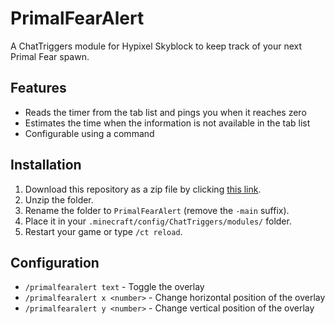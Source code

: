 # PrimalFearAlert

A ChatTriggers module for Hypixel Skyblock to keep track of your next Primal Fear spawn.

## Features

- Reads the timer from the tab list and pings you when it reaches zero
- Estimates the time when the information is not available in the tab list
- Configurable using a command

## Installation

1. Download this repository as a zip file by clicking [this link](https://github.com/FluxCapacitor2/PrimalFearAlert/archive/refs/heads/main.zip).
2. Unzip the folder.
3. Rename the folder to `PrimalFearAlert` (remove the `-main` suffix).
4. Place it in your `.minecraft/config/ChatTriggers/modules/` folder.
5. Restart your game or type `/ct reload`.

## Configuration

- `/primalfearalert text` - Toggle the overlay
- `/primalfearalert x <number>` - Change horizontal position of the overlay
- `/primalfearalert y <number>` - Change vertical position of the overlay
